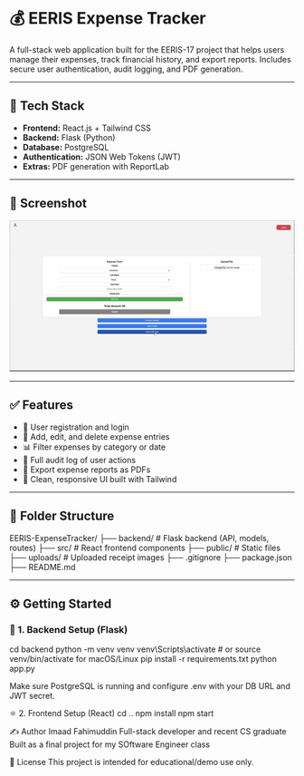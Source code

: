 # 💰 EERIS Expense Tracker

A full-stack web application built for the EERIS-17 project that helps users manage their expenses, track financial history, and export reports. Includes secure user authentication, audit logging, and PDF generation.

---

## 🚀 Tech Stack

- **Frontend:** React.js + Tailwind CSS
- **Backend:** Flask (Python)
- **Database:** PostgreSQL
- **Authentication:** JSON Web Tokens (JWT)
- **Extras:** PDF generation with ReportLab

---

## 📸 Screenshot

![App Screenshot](assets/Picture1.png)

---

## ✅ Features

- 🔐 User registration and login
- 🧾 Add, edit, and delete expense entries
- 📊 Filter expenses by category or date
- 📜 Full audit log of user actions
- 📄 Export expense reports as PDFs
- 🎨 Clean, responsive UI built with Tailwind

---

## 📂 Folder Structure
EERIS-ExpenseTracker/
├── backend/ # Flask backend (API, models, routes)
├── src/ # React frontend components
├── public/ # Static files
├── uploads/ # Uploaded receipt images
├── .gitignore
├── package.json
├── README.md


---

## ⚙️ Getting Started

### 🐍 1. Backend Setup (Flask)
cd backend
python -m venv venv
venv\Scripts\activate           # or source venv/bin/activate for macOS/Linux
pip install -r requirements.txt
python app.py

Make sure PostgreSQL is running and configure .env with your DB URL and JWT secret.

⚛️ 2. Frontend Setup (React)
cd ..
npm install
npm start

✍️ Author
Imaad Fahimuddin
Full-stack developer and recent CS graduate
Built as a final project for my SOftware Engineer class

📜 License
This project is intended for educational/demo use only.

